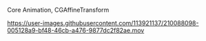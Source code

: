 Core Animation, CGAffineTransform



https://user-images.githubusercontent.com/113921137/210088098-005128a9-bf48-46cb-a476-9877dc2f82ae.mov

